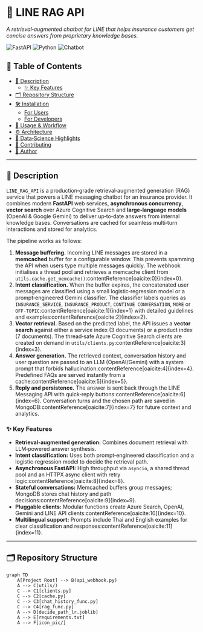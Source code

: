 # 🧠 LINE RAG API

_A retrieval‑augmented chatbot for LINE that helps insurance customers get concise answers from proprietary knowledge bases._

![FastAPI](https://img.shields.io/badge/Made%20with-FastAPI-009688?logo=fastapi&logoColor=white) ![Python](https://img.shields.io/badge/Python-3.10%2B-blue?logo=python) ![Chatbot](https://img.shields.io/badge/RAG%20Chatbot-LLM%2BSearch-yellowgreen)

## 📑 Table of Contents

- [📄 Description](#-description)
  - [✨ Key Features](#-key-features)
- [🗂️ Repository Structure](#-repository-structure)
- [🛠️ Installation](#-installation)
  - [For Users](#for-users)
  - [For Developers](#for-developers)
- [🚀 Usage & Workflow](#-usage--workflow)
- [⚙️ Architecture](#-architecture)
- [🧪 Data‑Science Highlights](#-data-science-highlights)
- [🙌 Contributing](#-contributing)
- [👤 Author](#-author)

---

## 📄 Description

`LINE_RAG_API` is a production‑grade retrieval‑augmented generation (RAG) service that powers a LINE messaging chatbot for an insurance provider.  It combines modern **FastAPI** web services, **asynchronous concurrency**, **vector search** over Azure Cognitive Search and **large‑language models** (OpenAI & Google Gemini) to deliver up‑to‑date answers from internal knowledge bases.  Conversations are cached for seamless multi‑turn interactions and stored for analytics.

The pipeline works as follows:

1. **Message buffering.**  Incoming LINE messages are stored in a **memcached** buffer for a configurable window.  This prevents spamming the API when users type multiple messages quickly.  The webhook initialises a thread pool and retrieves a memcache client from `utils.cache.get_memcache()`:contentReference[oaicite:0]{index=0}.
2. **Intent classification.**  When the buffer expires, the concatenated user messages are classified using a small logistic‑regression model or a prompt‑engineered Gemini classifier.  The classifier labels queries as `INSURANCE_SERVICE`, `INSURANCE_PRODUCT`, `CONTINUE CONVERSATION`, `MORE` or `OFF‑TOPIC`:contentReference[oaicite:1]{index=1} with detailed guidelines and examples:contentReference[oaicite:2]{index=2}.
3. **Vector retrieval.**  Based on the predicted label, the API issues a **vector search** against either a service index (3 documents) or a product index (7 documents).  The thread‑safe Azure Cognitive Search clients are created on demand in `utils/clients.py`:contentReference[oaicite:3]{index=3}.
4. **Answer generation.**  The retrieved context, conversation history and user question are passed to an LLM (OpenAI/Gemini) with a system prompt that forbids hallucination:contentReference[oaicite:4]{index=4}.  Predefined FAQs are served instantly from a cache:contentReference[oaicite:5]{index=5}.
5. **Reply and persistence.**  The answer is sent back through the LINE Messaging API with quick‑reply buttons:contentReference[oaicite:6]{index=6}.  Conversation turns and the chosen path are saved in MongoDB:contentReference[oaicite:7]{index=7} for future context and analytics.

### ✨ Key Features

- **Retrieval‑augmented generation:** Combines document retrieval with LLM‑powered answer synthesis.
- **Intent classification:** Uses both prompt‑engineered classification and a logistic‑regression model to decide the retrieval path.
- **Asynchronous FastAPI:** High throughput via `asyncio`, a shared thread pool and an HTTPX async client with retry logic:contentReference[oaicite:8]{index=8}.
- **Stateful conversations:** Memcached buffers group messages; MongoDB stores chat history and path decisions:contentReference[oaicite:9]{index=9}.
- **Pluggable clients:** Modular functions create Azure Search, OpenAI, Gemini and LINE API clients:contentReference[oaicite:10]{index=10}.
- **Multilingual support:** Prompts include Thai and English examples for clear classification and responses:contentReference[oaicite:11]{index=11}.

---

## 🗂️ Repository Structure

```mermaid
graph TD
    A[Project Root] --> B(api_webhook.py)
    A --> C(utils/)
    C --> C1[clients.py]
    C --> C2[cache.py]
    C --> C3[chat_history_func.py]
    C --> C4[rag_func.py]
    A --> D[decide_path_lr.joblib]
    A --> E[requirements.txt]
    A --> F[icon_pic/]
